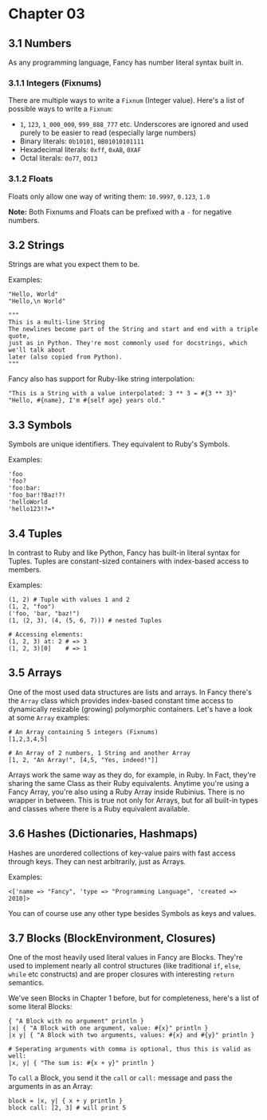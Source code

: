 # Chapter 03 #

## 3.1 Numbers ##

As any programming language, Fancy has number literal syntax built in.

### 3.1.1 Integers (Fixnums) ###

There are multiple ways to write a `Fixnum` (Integer value). Here's a list of possible ways to write a `Fixnum`:

* `1`, `123`, `1_000_000`, `999_888_777` etc. Underscores are ignored and used purely to be easier to read (especially large numbers)
* Binary literals: `0b10101`, `0B01010101111`
* Hexadecimal literals: `0xff`, `0xAB`, `0XAF`
* Octal literals: `0o77`, `0O13`

### 3.1.2 Floats ###

Floats only allow one way of writing them: `10.9997`, `0.123`, `1.0`

**Note:** Both Fixnums and Floats can be prefixed with a `-` for negative numbers.


## 3.2 Strings ##

Strings are what you expect them to be.

Examples:

    "Hello, World"
    "Hello,\n World"

    """
    This is a multi-line String
    The newlines become part of the String and start and end with a triple quote,
    just as in Python. They're most commonly used for docstrings, which we'll talk about
    later (also copied from Python).
    """

Fancy also has support for Ruby-like string interpolation:

    "This is a String with a value interpolated: 3 ** 3 = #{3 ** 3}"
    "Hello, #{name}, I'm #{self age} years old."


## 3.3 Symbols ##

Symbols are unique identifiers. They equivalent to Ruby's Symbols.

Examples:

    'foo
    'foo?
    'foo:bar:
    'foo_bar!?Baz!?!
    'helloWorld
    'hello123!?=*


## 3.4 Tuples ##

In contrast to Ruby and like Python, Fancy has built-in literal syntax for Tuples. Tuples are constant-sized containers with index-based access to members.

Examples:

    (1, 2) # Tuple with values 1 and 2
    (1, 2, "foo")
    ('foo, 'bar, "baz!")
    (1, (2, 3), (4, (5, 6, 7))) # nested Tuples

    # Accessing elements:
    (1, 2, 3) at: 2 # => 3
    (1, 2, 3)[0]    # => 1

## 3.5 Arrays ##

One of the most used data structures are lists and arrays. In Fancy there's the `Array` class which provides index-based constant time access to dynamically resizable (growing) polymorphic containers.
Let's have a look at some `Array` examples:

    # An Array containing 5 integers (Fixnums)
    [1,2,3,4,5]

    # An Array of 2 numbers, 1 String and another Array
    [1, 2, "An Array!", [4,5, "Yes, indeed!"]]

Arrays work the same way as they do, for example, in Ruby. In Fact, they're sharing the same Class as their Ruby equivalents. Anytime you're using a Fancy Array, you're also using a Ruby Array inside Rubinius. There is no wrapper in between. This is true not only for Arrays, but for all built-in types and classes where there is a Ruby equivalent available.


## 3.6 Hashes (Dictionaries, Hashmaps) ##

Hashes are unordered collections of key-value pairs with fast access through keys. They can nest arbitrarily, just as Arrays.

Examples:

    <['name => "Fancy", 'type => "Programming Language", 'created => 2010]>

You can of course use any other type besides Symbols as keys and values.


## 3.7 Blocks (BlockEnvironment, Closures) ##

One of the most heavily used literal values in Fancy are Blocks. They're used to implement nearly all control structures (like traditional `if`, `else`, `while` etc constructs) and are proper closures with interesting `return` semantics.

We've seen Blocks in Chapter 1 before, but for completeness, here's a list of some literal Blocks:

    { "A Block with no argument" println }
    |x| { "A Block with one argument, value: #{x}" println }
    |x y| { "A Block with two arguments, values: #{x} and #{y}" println }

    # Seperating arguments with comma is optional, thus this is valid as well:
    |x, y| { "The sum is: #{x + y}" println }

To `call` a Block, you send it the `call` or `call:` message and pass the arguments in as an Array:

    block = |x, y| { x + y println }
    block call: [2, 3] # will print 5
